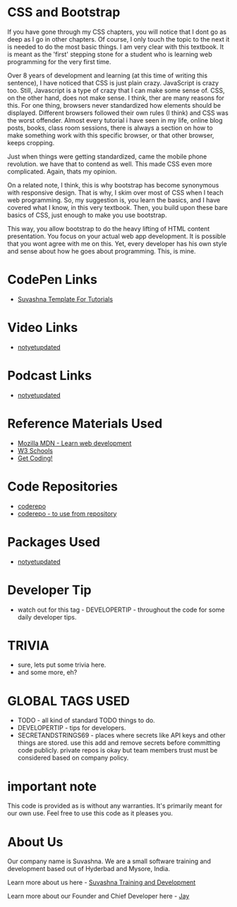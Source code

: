 # CSS and Bootstrap

If you have gone through my CSS chapters, you will notice that I dont go as deep as I go in other chapters. Of course, I only touch the topic to the next it is needed to do the most basic things. I am very clear with this textbook. It is meant as the 'first' stepping stone for a student who is learning web programming for the very first time. 

Over 8 years of development and learning (at this time of writing this sentence), I have noticed that CSS is just plain crazy. JavaScript is crazy too. Still, Javascript is a type of crazy that I can make some sense of. CSS, on the other hand, does not make sense. I think, ther are many reasons for this. For one thing, browsers never standardized how elements should be displayed. Different browsers followed their own rules (I think) and CSS was the worst offender. Almost every tutorial i have seen in my life, online blog posts, books, class room sessions, there is always a section on how to make something work with this specific browser, or that other browser, keeps cropping. 

Just when things were getting standardized, came the mobile phone revolution. we have that to contend as well. This made CSS even more complicated. Again, thats my opinion. 

On a related note, I think, this is why bootstrap has become synonymous with responsive design. That is why, I skim over most of CSS when I teach web programming. So, my suggestion is, you learn the basics, and I have covered what I know, in this very textbook. Then, you build upon these bare basics of CSS, just enough to make you use bootstrap. 

This way, you allow bootstrap to do the heavy lifting of HTML content presentation. You focus on your actual web app development. It is possible that you wont agree with me on this. Yet, every developer has his own style and sense about how he goes about programming. This, is mine.

# CodePen Links

* [Suvashna Template For Tutorials](https://codepen.io/jay-pancodu/pen/wvKrepW)

# Video Links

* [notyetupdated](Link)

# Podcast Links

* [notyetupdated](Link)

# Reference Materials Used 

* [Mozilla MDN - Learn web development](https://developer.mozilla.org/en-US/docs/Learn)
* [W3 Schools](https://www.w3schools.com)
* [Get Coding!](https://getcodingkids.com/missions/)

# Code Repositories

* [coderepo](https://github.com/Jay-study-nildana/Tutorials/tree/master/WebCode/foldername/)
* [coderepo - to use from repository](../WebCode/foldername/)

# Packages Used 

* [notyetupdated](Link)

# Developer Tip 

* watch out for this tag - DEVELOPERTIP - throughout the code for some daily developer tips.

# TRIVIA 

* sure, lets put some trivia here.
* and some more, eh?

# GLOBAL TAGS USED

* TODO - all kind of standard TODO things to do. 
* DEVELOPERTIP - tips for developers.
* SECRETANDSTRINGS69 - places where secrets like API keys and other things are stored. use this add and remove secrets before committing code publicly. private repos is okay but team members trust must be considered based on company policy. 

# important note 

This code is provided as is without any warranties. It's primarily meant for our own use. Feel free to use this code as it pleases you.

# About Us

Our company name is Suvashna. We are a small software training and development based out of Hyderbad and Mysore, India. 

Learn more about us here - [Suvashna Training and Development](https://suvashna.com)

Learn more about our Founder and Chief Developer here - [Jay](http://thechalakas.com)